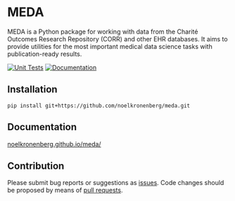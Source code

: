 # MEDA

MEDA is a Python package for working with data from the Charité Outcomes Research Repository (CORR) and other EHR databases. It aims to provide utilities for the most important medical data science tasks with publication-ready results.

[![Unit Tests](https://github.com/noelkronenberg/meda/actions/workflows/tests.yaml/badge.svg)](https://github.com/noelkronenberg/meda/actions/workflows/tests.yaml) [![Documentation](https://github.com/noelkronenberg/meda/actions/workflows/sphinx.yaml/badge.svg)](https://github.com/noelkronenberg/meda/actions/workflows/sphinx.yaml)

## Installation

```
pip install git+https://github.com/noelkronenberg/meda.git
```

## Documentation

[noelkronenberg.github.io/meda/](https://noelkronenberg.github.io/meda/)

## Contribution

Please submit bug reports or suggestions as [issues](https://github.com/noelkronenberg/meda/issues). Code changes should be proposed by means of [pull requests](https://github.com/noelkronenberg/meda/pulls).
